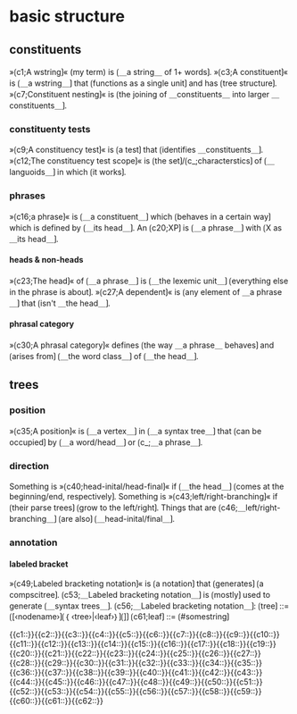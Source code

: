 # basic structure

## constituents

»⟮c1;A wstring⟯« (my term) is ⟮＿a string＿ of 1+ words⟯.
»⟮c3;A constituent⟯« is ⟮＿a wstring＿⟯ that ⟮functions as a single unit⟯ and has ⟮tree structure⟯.
»⟮c7;Constituent nesting⟯« is ⟮the joining of ＿constituents＿ into larger ＿constituents＿⟯.

### constituenty tests

»⟮c9;A constituency test⟯« is ⟮a test⟯ that ⟮identifies ＿constituents＿⟯.
»⟮c12;The constituency test scope⟯« is ⟮the set⟯/⟮c_;characterstics⟯ of ⟮＿languoids＿⟯ in which ⟮it works⟯.

### phrases

»⟮c16;a phrase⟯« is ⟮＿a constituent＿⟯ which ⟮behaves in a certain way⟯ which is defined by ⟮＿its head＿⟯.
An ⟮c20;XP⟯ is ⟮＿a phrase＿⟯ with ⟮X as ＿its head＿⟯.

#### heads & non-heads

»⟮c23;The head⟯« of ⟮＿a phrase＿⟯ is ⟮＿the lexemic unit＿⟯ ⟮everything else in the phrase is about⟯.
»⟮c27;A dependent⟯« is ⟮any element of ＿a phrase＿⟯ that ⟮isn't ＿the head＿⟯.

#### phrasal category

»⟮c30;A phrasal category⟯« defines ⟮the way ＿a phrase＿ behaves⟯ and ⟮arises from⟯ ⟮＿the word class＿⟯ of ⟮＿the head＿⟯.

## trees

### position

»⟮c35;A position⟯« is ⟮＿a vertex＿⟯ in ⟮＿a syntax tree＿⟯ that ⟮can be occupied⟯ by ⟮＿a word/head＿⟯ or ⟮c_;＿a phrase＿⟯.

### direction

Something is »⟮c40;head-inital/head-final⟯« if ⟮＿the head＿⟯ ⟮comes at the beginning/end, respectively⟯.
Something is »⟮c43;left/right-branching⟯« if ⟮their parse trees⟯ ⟮grow to the left/right⟯.
Things that are ⟮c46;＿left/right-branching＿⟯ ⟮are also⟯ ⟮＿head-inital/final＿⟯.

### annotation

#### labeled bracket

»⟮c49;Labeled bracketing notation⟯« is ⟮a notation⟯ that ⟮generates⟯ ⟮a compscitree⟯.
⟮c53;＿Labeled bracketing notation＿⟯ is ⟮mostly⟯ used to generate ⟮＿syntax trees＿⟯.
⟮c56;＿Labeled bracketing notation＿⟯: ⟮tree⟯ ::= ⟮[‹nodename›⟯⟮｛ ‹tree›|‹leaf›｝⟯⟮]⟯
⟮c61;leaf⟯ ::= ⟮#somestring⟯

<span class='cloze-dump'>{{c1::}}{{c2::}}{{c3::}}{{c4::}}{{c5::}}{{c6::}}{{c7::}}{{c8::}}{{c9::}}{{c10::}}{{c11::}}{{c12::}}{{c13::}}{{c14::}}{{c15::}}{{c16::}}{{c17::}}{{c18::}}{{c19::}}{{c20::}}{{c21::}}{{c22::}}{{c23::}}{{c24::}}{{c25::}}{{c26::}}{{c27::}}{{c28::}}{{c29::}}{{c30::}}{{c31::}}{{c32::}}{{c33::}}{{c34::}}{{c35::}}{{c36::}}{{c37::}}{{c38::}}{{c39::}}{{c40::}}{{c41::}}{{c42::}}{{c43::}}{{c44::}}{{c45::}}{{c46::}}{{c47::}}{{c48::}}{{c49::}}{{c50::}}{{c51::}}{{c52::}}{{c53::}}{{c54::}}{{c55::}}{{c56::}}{{c57::}}{{c58::}}{{c59::}}{{c60::}}{{c61::}}{{c62::}}</span>